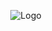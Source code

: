 <p align="center">
<img src="https://unpkg.com/@cuiqg/art@latest/favicon/logo.png" style="max-width:300px" alt="Logo">
</p>

[](https://unpkg.com/browse/@cuiqg/art/)